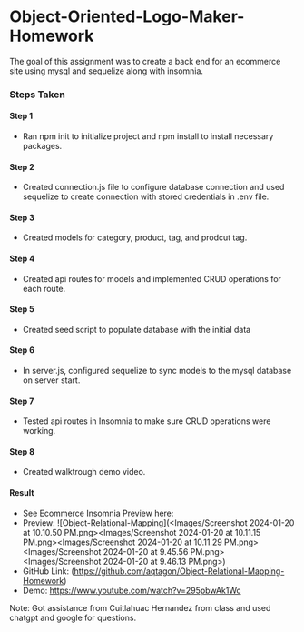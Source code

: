 # Object-Oriented-Logo-Maker-Homework
The goal of this assignment was to create a back end for an ecommerce site using mysql and sequelize along with insomnia.

### Steps Taken

#### Step 1 
- Ran npm init to initialize project and npm install to install necessary packages. 

#### Step 2
- Created connection.js file to configure database connection and used sequelize to create connection with stored credentials in .env file.

#### Step 3
- Created models for category, product, tag, and prodcut tag.

#### Step 4
- Created api routes for models and implemented CRUD operations for each route.

#### Step 5
- Created seed script to populate database with the initial data

#### Step 6
- In server.js, configured sequelize to sync models to the mysql database on server start.

#### Step 7
- Tested api routes in Insomnia to make sure CRUD operations were working.

#### Step 8
- Created walktrough demo video.

#### Result
- See Ecommerce Insomnia Preview here:
- Preview: ![Object-Relational-Mapping](<Images/Screenshot 2024-01-20 at 10.10.50 PM.png><Images/Screenshot 2024-01-20 at 10.11.15 PM.png><Images/Screenshot 2024-01-20 at 10.11.29 PM.png><Images/Screenshot 2024-01-20 at 9.45.56 PM.png><Images/Screenshot 2024-01-20 at 9.46.13 PM.png>)
- GitHub Link: (https://github.com/aqtagon/Object-Relational-Mapping-Homework)
- Demo: https://www.youtube.com/watch?v=295pbwAk1Wc

Note: Got assistance from Cuitlahuac Hernandez from class and used chatgpt and google for questions.